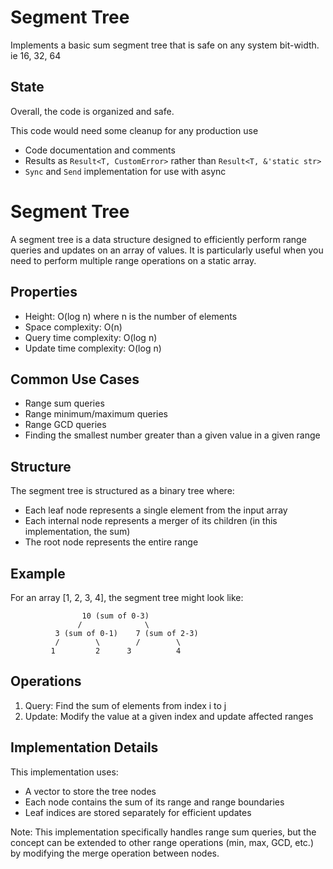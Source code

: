# Segment Tree
Implements a basic sum segment tree that is safe on any system bit-width. ie 16, 32, 64

## State
Overall, the code is organized and safe.

This code would need some cleanup for any production use
- Code documentation and comments
- Results as `Result<T, CustomError>` rather than `Result<T, &'static str>`
- `Sync` and `Send` implementation for use with async

# Segment Tree

A segment tree is a data structure designed to efficiently perform range queries and updates
on an array of values. It is particularly useful when you need to perform multiple range
operations on a static array.

## Properties
- Height: O(log n) where n is the number of elements
- Space complexity: O(n)
- Query time complexity: O(log n)
- Update time complexity: O(log n)

## Common Use Cases
- Range sum queries
- Range minimum/maximum queries
- Range GCD queries
- Finding the smallest number greater than a given value in a given range

## Structure
The segment tree is structured as a binary tree where:
- Each leaf node represents a single element from the input array
- Each internal node represents a merger of its children (in this implementation, the sum)
- The root node represents the entire range

## Example
For an array [1, 2, 3, 4], the segment tree might look like:
```text
                10 (sum of 0-3)
               /              \
          3 (sum of 0-1)    7 (sum of 2-3)
          /        \        /        \
         1         2      3          4
```

## Operations
1. Query: Find the sum of elements from index i to j
2. Update: Modify the value at a given index and update affected ranges

## Implementation Details
This implementation uses:
- A vector to store the tree nodes
- Each node contains the sum of its range and range boundaries
- Leaf indices are stored separately for efficient updates

Note: This implementation specifically handles range sum queries, but the concept
can be extended to other range operations (min, max, GCD, etc.) by modifying
the merge operation between nodes.
